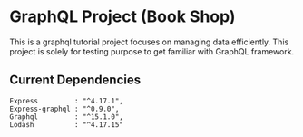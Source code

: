 # GraphQL Project (Book Shop)

This is a graphql tutorial project focuses on managing data efficiently. This project is solely for testing purpose to get familiar with GraphQL framework.

## Current Dependencies
    Express         : "^4.17.1",
    Express-graphql : "^0.9.0",
    Graphql         : "^15.1.0",
    Lodash          : "^4.17.15"